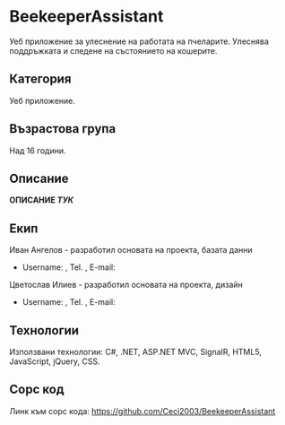 # BeekeeperAssistant
Уеб приложение за улеснение на работата на пчеларите. Улеснява поддръжката и следене на състоянието на кошерите.

## Категория
Уеб приложение.

## Възрастова група
Над 16 години.

## Описание
**ОПИСАНИЕ _ТУК_**

## Екип

Иван Ангелов - разработил основата на проекта, базата данни
- Username: , Tel. , E-mail: 

Цветослав Илиев - разработил основата на проекта, дизайн
- Username: , Tel. , E-mail: 

## Технологии
Използвани технологии: C#, .NET, ASP.NET MVC, SignalR, HTML5, JavaScript, jQuery, CSS.

## Сорс код
Линк към сорс кода: https://github.com/Ceci2003/BeekeeperAssistant
